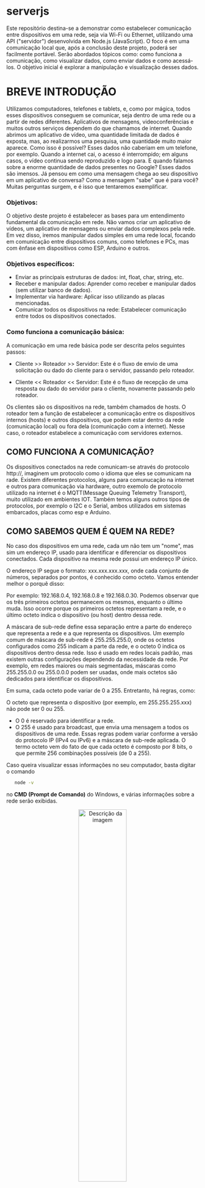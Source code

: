 # serverjs

Este repositório destina-se a demonstrar como estabelecer comunicação entre dispositivos em uma rede, seja via Wi-Fi ou Ethernet, utilizando uma API ("servidor") desenvolvida em Node.js (JavaScript). O foco é em uma comunicação local que, após a conclusão deste projeto, poderá ser facilmente portável. Serão abordados tópicos como: como funciona a comunicação, como visualizar dados, como enviar dados e como acessá-los. O objetivo inicial é explorar a manipulação e visualização desses dados.

# BREVE INTRODUÇÃO

Utilizamos computadores, telefones e tablets, e, como por mágica, todos esses dispositivos conseguem se comunicar, seja dentro de uma rede ou a partir de redes diferentes. Aplicativos de mensagens, videoconferências e muitos outros serviços dependem do que chamamos de internet. Quando abrimos um aplicativo de vídeo, uma quantidade limitada de dados é exposta, mas, ao realizarmos uma pesquisa, uma quantidade muito maior aparece. Como isso é possível? Esses dados não caberiam em um telefone, por exemplo. Quando a internet cai, o acesso é interrompido; em alguns casos, o vídeo continua sendo reproduzido e logo para. E quando falamos sobre a enorme quantidade de dados presentes no Google? Esses dados são imensos. Já pensou em como uma mensagem chega ao seu dispositivo em um aplicativo de conversa? Como a mensagem "sabe" que é para você? Muitas perguntas surgem, e é isso que tentaremos exemplificar.

### Objetivos: 

O objetivo deste projeto é estabelecer as bases para um entendimento fundamental da comunicação em rede. Não vamos criar um aplicativo de vídeos, um aplicativo de mensagens ou enviar dados complexos pela rede. Em vez disso, iremos manipular dados simples em uma rede local, focando em comunicação entre dispositivos comuns, como telefones e PCs, mas com ênfase em dispositivos como ESP, Arduino e outros.


### Objetivos específicos: 

* Enviar as principais estruturas de dados: int, float, char, string, etc.
* Receber e manipular dados: Aprender como receber e manipular dados (sem utilizar banco de dados).
* Implementar via hardware: Aplicar isso utilizando as placas mencionadas.
* Comunicar todos os dispositivos na rede: Estabelecer comunicação entre todos os dispositivos conectados.


### Como funciona a comunicação básica: 
A comunicação em uma rede básica pode ser descrita pelos seguintes passos:

* Cliente >> Roteador >> Servidor: Este é o fluxo de envio de uma solicitação ou dado do cliente para o servidor, passando pelo roteador.

* Cliente << Roteador << Servidor: Este é o fluxo de recepção de uma resposta ou dado do servidor para o cliente, novamente passando pelo roteador.

Os clientes são os dispositivos na rede, também chamados de hosts. O roteador tem a função de estabelecer a comunicação entre os dispositivos internos (hosts) e outros dispositivos, que podem estar dentro da rede (comunicação local) ou fora dela (comunicação com a internet). Nesse caso, o roteador estabelece a comunicação com servidores externos.

## COMO FUNCIONA A COMUNICAÇÃO?

Os dispositivos conectados na rede comunicam-se através do protocolo http://, imaginem um protocolo como o idioma que eles se comunicam na rade. Existem diferentes protocolos, alguns para comunucação na internet e outros para comunicação via hardware, outro exemolo de protocolo utilizado na internet é o MQTT(Message Queuing Telemetry Transport), muito utilizado em ambientes IOT. Também temos alguns outros tipos de protocolos, por exemplo o I2C e o Serial, ambos utilizados em sistemas embarcados, placas como esp e Arduino.


## COMO SABEMOS QUEM É QUEM NA REDE?
No caso dos dispositivos em uma rede, cada um não tem um "nome", mas sim um endereço IP, usado para identificar e diferenciar os dispositivos conectados. Cada dispositivo na mesma rede possui um endereço IP único.

O endereço IP segue o formato: xxx.xxx.xxx.xxx, onde cada conjunto de números, separados por pontos, é conhecido como octeto. Vamos entender melhor o porquê disso:

Por exemplo: 192.168.0.4, 192.168.0.8 e 192.168.0.30. Podemos observar que os três primeiros octetos permanecem os mesmos, enquanto o último muda. Isso ocorre porque os primeiros octetos representam a rede, e o último octeto indica o dispositivo (ou host) dentro dessa rede.

A máscara de sub-rede define essa separação entre a parte do endereço que representa a rede e a que representa os dispositivos. Um exemplo comum de máscara de sub-rede é 255.255.255.0, onde os octetos configurados como 255 indicam a parte da rede, e o octeto 0 indica os dispositivos dentro dessa rede. Isso é usado em redes locais padrão, mas existem outras configurações dependendo da necessidade da rede. Por exemplo, em redes maiores ou mais segmentadas, máscaras como 255.255.0.0 ou 255.0.0.0 podem ser usadas, onde mais octetos são dedicados para identificar os dispositivos.

Em suma, cada octeto pode variar de 0 a 255. Entretanto, há regras, como:

O octeto que representa o dispositivo (por exemplo, em 255.255.255.xxx) não pode ser 0 ou 255.
* O 0 é reservado para identificar a rede.
* O 255 é usado para broadcast, que envia uma mensagem a todos os dispositivos de uma rede.
Essas regras podem variar conforme a versão do protocolo IP (IPv4 ou IPv6) e a máscara de sub-rede aplicada. O termo octeto vem do fato de que cada octeto é composto por 8 bits, o que permite 256 combinações possíveis (de 0 a 255).

Caso queira visualizar essas informações no seu computador, basta digitar o comando 

  ```bash
     node -v
   ````
   
no **CMD (Prompt de Comando)** do Windows, e várias informações sobre a rede serão exibidas.


<p align="center">
  <img src="https://github.com/user-attachments/assets/c61163cb-7664-402a-827d-3d3bc2d7f103" alt="Descrição da imagem" width="50%" />
</p>

## COMO INSTALAR O NODE.JS 

O JavaScript roda nativamente no navegador, mas para executá-lo fora dele, precisamos de uma ferramenta que ofereça os módulos e o ambiente necessários. Utilizamos o **Node.js** para isso.

## Como instalar o Node.js

1. Acesse o site oficial do [Node.js](https://nodejs.org/en) e baixe a versão recomendada para o seu sistema operacional.
2. Siga as etapas da instalação (próximo, aceitar termos, etc.).

Após a instalação, você não verá um aplicativo do Node.js na área de trabalho, pois ele é um ambiente de execução, e não uma aplicação visual.

## Verificando a instalação

1. Abra o **Prompt de Comando (CMD)** ou o terminal.
3. Digite o comando abaixo para verificar se a instalação foi bem-sucedida:
   
     ```bash
     node -v
   
## E AGORA?
Agora vou começar a dividir por pastas e a medida que ache necessário, vou criando tópicos, aqui posso ir deixando algumas coisas que achei legal...
1. [CRIANDO_SERVIDOR]()
2. 
